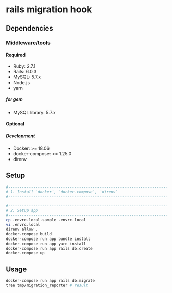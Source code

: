 # rails migration hook

## Dependencies

### Middleware/tools

#### Required

- Ruby: 2.7.1
- Rails: 6.0.3
- MySQL: 5.7.x
- Node.js
- yarn

##### for gem

- MySQL library: 5.7.x

#### Optional

##### Development

- Docker: >= 18.06
- docker-compose: >= 1.25.0
- direnv

## Setup

```sh
#------------------------------------------------------------------------------
# 1. Install `docker`, `docker-compose`, `direnv`
#------------------------------------------------------------------------------

#------------------------------------------------------------------------------
# 2. Setup app
#------------------------------------------------------------------------------
cp .envrc.local.sample .envrc.local
vi .envrc.local
direnv allow .
docker-compose build
docker-compose run app bundle install
docker-compose run app yarn install
docker-compose run app rails db:create
docker-compose up
```

## Usage

```sh
docker-compose run app rails db:migrate
tree tmp/migration_reporter # result
```
